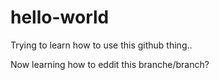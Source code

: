 # hello-world
Trying to learn how to use this github thing..

Now learning how to eddit this branche/branch?
